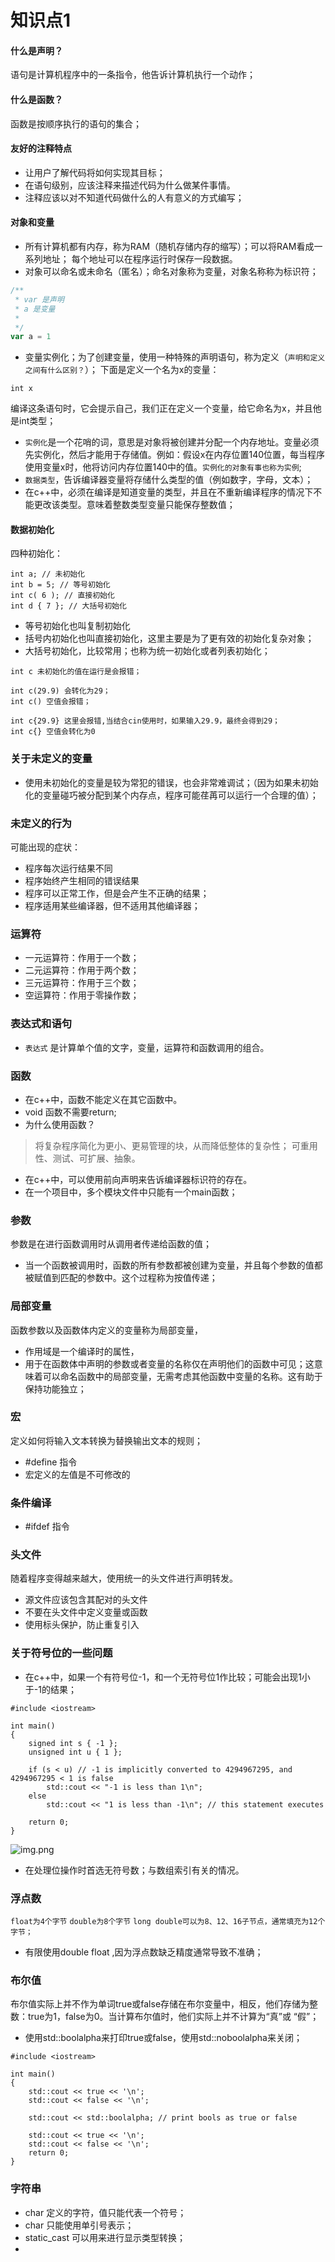 # 知识点1
#### 什么是声明？
语句是计算机程序中的一条指令，他告诉计算机执行一个动作；
#### 什么是函数？
函数是按顺序执行的语句的集合；
#### 友好的注释特点
- 让用户了解代码将如何实现其目标；
- 在语句级别，应该注释来描述代码为什么做某件事情。
- 注释应该以对不知道代码做什么的人有意义的方式编写；
#### 对象和变量
- 所有计算机都有内存，称为RAM（随机存储内存的缩写）；可以将RAM看成一系列地址；
每个地址可以在程序运行时保存一段数据。
- 对象可以命名或未命名（匿名）；命名对象称为变量，对象名称称为标识符；
```javascript
/**
 * var 是声明
 * a 是变量
 * 
 */
var a = 1

```
- 变量实例化；为了创建变量，使用一种特殊的声明语句，称为定义（`声明和定义之间有什么区别？`）；
下面是定义一个名为x的变量：
```
int x
```
编译这条语句时，它会提示自己，我们正在定义一个变量，给它命名为x，并且他是int类型；
- `实例化`是一个花哨的词，意思是对象将被创建并分配一个内存地址。变量必须先实例化，然后才能用于存储值。例如：假设x在内存位置140位置，每当程序使用变量x时，他将访问内存位置140中的值。`实例化的对象有事也称为实例`;
- `数据类型`，告诉编译器变量将存储什么类型的值（例如数字，字母，文本）；
- 在c++中，必须在编译是知道变量的类型，并且在不重新编译程序的情况下不能更改该类型。意味着整数类型变量只能保存整数值；


#### 数据初始化
四种初始化：
```text
int a; // 未初始化
int b = 5; // 等号初始化
int c( 6 ); // 直接初始化
int d { 7 }; // 大括号初始化
```
- 等号初始化也叫复制初始化
- 括号内初始化也叫直接初始化，这里主要是为了更有效的初始化复杂对象；
- 大括号初始化，比较常用；也称为统一初始化或者列表初始化；
```text
int c 未初始化的值在运行是会报错；

int c(29.9) 会转化为29；
int c() 空值会报错；

int c{29.9} 这里会报错,当结合cin使用时，如果输入29.9，最终会得到29；
int c{} 空值会转化为0
```

### 关于未定义的变量
- 使用未初始化的变量是较为常犯的错误，也会非常难调试；（因为如果未初始化的变量碰巧被分配到某个内存点，程序可能荏苒可以运行一个合理的值）；
### 未定义的行为
可能出现的症状：
- 程序每次运行结果不同
- 程序始终产生相同的错误结果
- 程序可以正常工作，但是会产生不正确的结果；
- 程序适用某些编译器，但不适用其他编译器；
### 运算符
- 一元运算符：作用于一个数；
- 二元运算符：作用于两个数；
- 三元运算符：作用于三个数；
- 空运算符：作用于零操作数；

### 表达式和语句
- `表达式` 是计算单个值的文字，变量，运算符和函数调用的组合。

### 函数
- 在c++中，函数不能定义在其它函数中。
- void 函数不需要return;
- 为什么使用函数？
> 将复杂程序简化为更小、更易管理的块，从而降低整体的复杂性；
> 可重用性、测试、可扩展、抽象。
- 在c++中，可以使用前向声明来告诉编译器标识符的存在。
- 在一个项目中，多个模块文件中只能有一个main函数；
### 参数
参数是在进行函数调用时从调用者传递给函数的值；
- 当一个函数被调用时，函数的所有参数都被创建为变量，并且每个参数的值都被赋值到匹配的参数中。这个过程称为按值传递；
### 局部变量
函数参数以及函数体内定义的变量称为局部变量，
- 作用域是一个编译时的属性，
- 用于在函数体中声明的参数或者变量的名称仅在声明他们的函数中可见；这意味着可以命名函数中的局部变量，无需考虑其他函数中变量的名称。这有助于保持功能独立；


### 宏
定义如何将输入文本转换为替换输出文本的规则；
- #define 指令
- 宏定义的左值是不可修改的
### 条件编译
- #ifdef 指令
### 头文件
随着程序变得越来越大，使用统一的头文件进行声明转发。
- 源文件应该包含其配对的头文件
- 不要在头文件中定义变量或函数
- 使用标头保护，防止重复引入

### 关于符号位的一些问题
- 在c++中，如果一个有符号位-1，和一个无符号位1作比较；可能会出现1小于-1的结果；

`````text
#include <iostream>

int main()
{
    signed int s { -1 };
    unsigned int u { 1 };

    if (s < u) // -1 is implicitly converted to 4294967295, and 4294967295 < 1 is false
        std::cout << "-1 is less than 1\n";
    else
        std::cout << "1 is less than -1\n"; // this statement executes

    return 0;
}
`````
![img.png](img/img2.png)
- 在处理位操作时首选无符号数；与数组索引有关的情况。
### 浮点数
`float为4个字节` `double为8个字节` `long double可以为8、12、16子节点，通常填充为12个字节；`
- 有限使用double float ,因为浮点数缺乏精度通常导致不准确；
### 布尔值
布尔值实际上并不作为单词true或false存储在布尔变量中，相反，他们存储为整数：true为1，false为0。当计算布尔值时，他们实际上并不计算为“真”或
“假”；
- 使用std::boolalpha来打印true或false，使用std::noboolalpha来关闭；
```text
#include <iostream>

int main()
{
    std::cout << true << '\n';
    std::cout << false << '\n';

    std::cout << std::boolalpha; // print bools as true or false

    std::cout << true << '\n';
    std::cout << false << '\n';
    return 0;
}
```


### 字符串
- char 定义的字符，值只能代表一个符号；
- char 只能使用单引号表示；
- static_cast 可以用来进行显示类型转换；
- 